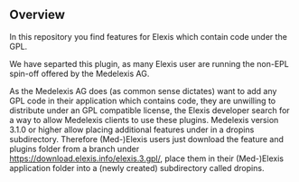 ## Overview

In this repository you find features for Elexis which contain code under the GPL.

We have separted this plugin, as many Elexis user are running the non-EPL spin-off offered by the Medelexis AG.

As the Medelexis AG does (as common sense dictates) want to add any GPL code in their application which contains code,
they are unwilling to distribute under an GPL compatible license, the Elexis developer search for a way to allow
Medelexis clients to use these plugins. Medelexis version 3.1.0  or higher allow placing additional features under
in a dropins subdirectory. Therefore (Med-)Elexis users just download the feature and plugins folder from a branch
under https://download.elexis.info/elexis.3.gpl/, place them in their (Med-)Elexis application folder into a
(newly created) subdirectory called dropins.

